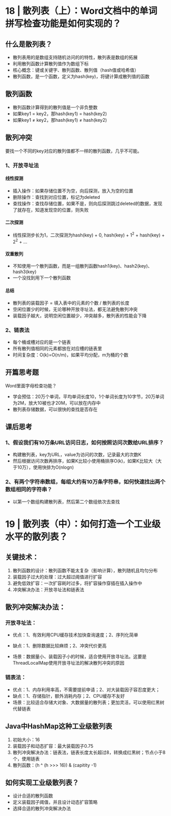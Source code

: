 # 18 | 散列表（上）：Word文档中的单词拼写检查功能是如何实现的？

## 什么是散列表？

- 散列表用的是数组支持随机访问的的特性，散列表是数组的拓展
- 利用散列函数计算散列值作为数组下标
- 核心概念：键或关键字、散列函数、散列值（hash值或哈希值）
- 散列函数，是一个函数，定义为hash(key)，将键计算成散列值的函数

## 散列函数

- 散列函数计算得到的散列值是一个非负整数
- 如果key1 = key2，那hash(key1) =  hash(key2)
- 如果key1 ≠ key2，那hash(key1) ≠ hash(key2)

## 散列冲突

要找一个不同的key对应的散列值都不一样的散列函数，几乎不可能。

### 1、开放寻址法

#### 线性探测

- 插入操作：如果存储位置不为空，向后探测，放入为空的位置
- 删除操作：查找到对应位置，标记为deleted
- 查找操作：查找存储位置，如果不是，则向后探测跳过deleted的数据，发现了就存在，知道发现空的位置，则失败

#### 二次探测

- 线性探测步长为1，二次探测为hash(key) + 0, hash(key) + 1<sup>2</sup> + hash(key) + 2<sup>2</sup> + ...

#### 双重散列

- 不知使用一个散列函数，而是一组散列函数hash1(key)、hash2(key)、hash3(key)
- 一个没找到用下一个散列函数

#### 总结

- 散列表的装载因子 = 填入表中的元素的个数 / 散列表的长度
- 空闲位置少的时候，无论哪种开放寻址法，都无法避免散列冲突
- 装载因子越大，说明空闲位置越少，冲突越多，散列表的性能会下降

### 2、链表法

- 每个桶或槽对应的是一个链表
- 所有散列值相同的元素都放在对应槽的链表里
- 时间复杂度：O(k)=O(n/m)，如果平均分配，m为桶的个数

## 开篇思考题

Word里面字母检查功能？

- 学会预估：20万个单词，平均单词长度10，1个单词长度为10字节，20万单词为2M，放大10被也才20M，可以放在内存中
- 散列表存储数据，可以很快的查找是否存在

## 课后思考

### 1、假设我们有10万条URL访问日志，如何按照访问次数给URL排序？

- 构建散列表，key为URL，value为访问的次数，记录最大的次数K
- 然后根据访问次数再排序，如果K比较小使用桶排序O(k)，如果K比较大（大于10万），使用快排为O(nlogn)

### 2、有两个字符串数组，每组大约有10万条字符串，如何快速找出两个数组相同的字符串？

- 以第一个数组构建散列表，然后第二个数组依次去查找



# 19 | 散列表（中）：如何打造一个工业级水平的散列表？

## 关键技术：

1. 散列函数的设计：散列函数不能太复杂（影响计算），散列随机且均匀分布
2. 装载因子过大的处理：过大超过阈值进行扩容
3. 避免低效扩容：一次扩容耗时过多，将扩容操作穿插在插入操作中
4. 冲突解决办法：开放寻址法和链表法



## 散列冲突解决办法：

### 开放寻址法：

- 优点：1、有效利用CPU缓存技术加快查询速度；2、序列化简单

- 缺点：1、删除数据比较麻烦；2、冲突代价更高
- 场景：数据量小、装载因子小的时候，适合使用开放寻址法。这要是ThreadLocalMap使用开放寻址法的解决散列冲突的原因

### 链表法：

- 优点：1、内存利用率高，不需要提前申请；2、对大装载因子容忍度更大；
- 缺点：1、存储指针，额外消耗内存；2、CPU缓存不友好
- 场景：比较适合存储大对象、大数据量的散列表；更加灵活，可以使用红黑树代替链表



## Java中HashMap这种工业级散列表

1. 初始大小：16
2. 装载因子和动态扩容：最大装载因子0.75
3. 散列冲突解决办法：链表法，链表长度太长超过8，转换成红黑树；节点小于8个，使用链表
4. 散列函数：(h ^ (h >>> 16)) & (capitity -1)



## 如何实现工业级散列表？

- 设计合适的散列函数
- 定义装载因子阈值，并且设计动态扩容策略
- 选择合适的散列冲突解决办法